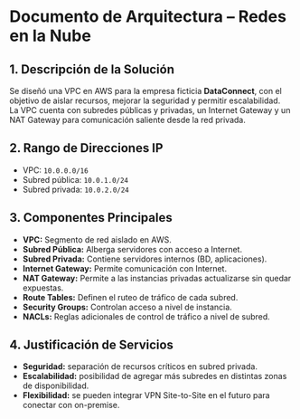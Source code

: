 
# Documento de Arquitectura – Redes en la Nube

## 1. Descripción de la Solución
Se diseñó una VPC en AWS para la empresa ficticia **DataConnect**, con el objetivo de aislar recursos, mejorar la seguridad y permitir escalabilidad.  
La VPC cuenta con subredes públicas y privadas, un Internet Gateway y un NAT Gateway para comunicación saliente desde la red privada.

## 2. Rango de Direcciones IP
- VPC: `10.0.0.0/16`
- Subred pública: `10.0.1.0/24`
- Subred privada: `10.0.2.0/24`

## 3. Componentes Principales
- **VPC:** Segmento de red aislado en AWS.
- **Subred Pública:** Alberga servidores con acceso a Internet.
- **Subred Privada:** Contiene servidores internos (BD, aplicaciones).
- **Internet Gateway:** Permite comunicación con Internet.
- **NAT Gateway:** Permite a las instancias privadas actualizarse sin quedar expuestas.
- **Route Tables:** Definen el ruteo de tráfico de cada subred.
- **Security Groups:** Controlan acceso a nivel de instancia.
- **NACLs:** Reglas adicionales de control de tráfico a nivel de subred.

## 4. Justificación de Servicios
- **Seguridad:** separación de recursos críticos en subred privada.
- **Escalabilidad:** posibilidad de agregar más subredes en distintas zonas de disponibilidad.
- **Flexibilidad:** se pueden integrar VPN Site-to-Site en el futuro para conectar con on-premise.


